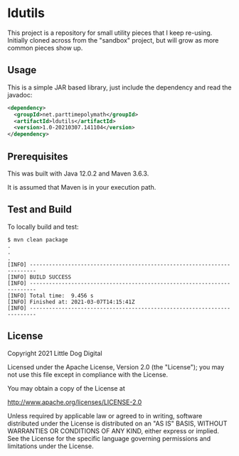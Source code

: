 # ldutils

This project is a repository for small utility pieces that I keep re-using. Initially cloned across from the "sandbox" project, but will grow as more common pieces show up.

## Usage

This is a simple JAR based library, just include the dependency and read the javadoc:

```xml
<dependency>
  <groupId>net.parttimepolymath</groupId>
  <artifactId>ldutils</artifactId>
  <version>1.0-20210307.141104</version>
</dependency>
```

## Prerequisites
This was built with Java 12.0.2 and Maven 3.6.3.

It is assumed that Maven is in your execution path.

## Test and Build

To locally build and test:

```shell
$ mvn clean package
.
.
.
[INFO] ------------------------------------------------------------------------
[INFO] BUILD SUCCESS
[INFO] ------------------------------------------------------------------------
[INFO] Total time:  9.456 s
[INFO] Finished at: 2021-03-07T14:15:41Z
[INFO] ------------------------------------------------------------------------
```

## License
Copyright 2021 Little Dog Digital

Licensed under the Apache License, Version 2.0 (the "License"); you may not use this file except in compliance with the License.

You may obtain a copy of the License at

http://www.apache.org/licenses/LICENSE-2.0

Unless required by applicable law or agreed to in writing, software distributed under the License is distributed on an "AS IS" BASIS, WITHOUT WARRANTIES OR CONDITIONS OF ANY KIND, either express or implied. See the License for the specific language governing permissions and limitations under the License.